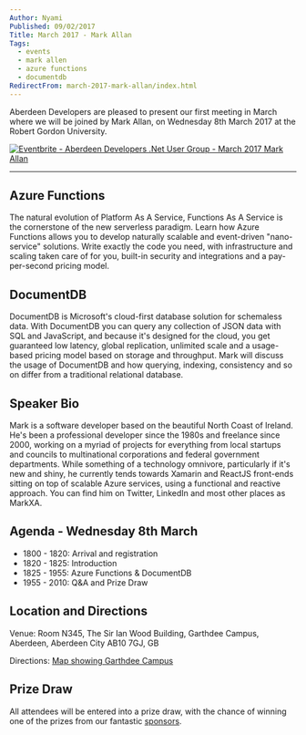 ```yaml
---
Author: Nyami
Published: 09/02/2017
Title: March 2017 - Mark Allan
Tags:
  - events
  - mark allen
  - azure functions
  - documentdb
RedirectFrom: march-2017-mark-allan/index.html
---
```


Aberdeen Developers are pleased to present our first meeting in March where we will be joined by Mark Allan, on Wednesday 8th March 2017 at the Robert Gordon University.

[![Eventbrite - Aberdeen Developers .Net User Group - March 2017 Mark Allan](https://www.eventbrite.com/custombutton?eid=11987778769)](https://www.eventbrite.com/e/march-2017-mark-allan-azure-functions-documentdb-tickets-31775756142?aff=blog)

***

## Azure Functions

The natural evolution of Platform As A Service, Functions As A Service is the cornerstone of the new serverless paradigm. Learn how Azure Functions allows you to develop naturally scalable and event-driven "nano-service" solutions. Write exactly the code you need, with infrastructure and scaling taken care of for you, built-in security and integrations and a pay-per-second pricing model.

## DocumentDB

DocumentDB is Microsoft's cloud-first database solution for schemaless data. With DocumentDB you can query any collection of JSON data with SQL and JavaScript, and because it's designed for the cloud, you get guaranteed low latency, global replication, unlimited scale and a usage-based pricing model based on storage and throughput. Mark will discuss the usage of DocumentDB and how querying, indexing, consistency and so on differ from a traditional relational database.

## Speaker Bio

Mark is a software developer based on the beautiful North Coast of Ireland. He's been a professional developer since the 1980s and freelance since 2000, working on a myriad of projects for everything from local startups and councils to multinational corporations and federal government departments. While something of a technology omnivore, particularly if it's new and shiny, he currently tends towards Xamarin and ReactJS front-ends sitting on top of scalable Azure services, using a functional and reactive approach. You can find him on Twitter, LinkedIn and most other places as MarkXA.

## Agenda - Wednesday 8th March

* 1800 - 1820: Arrival and registration
* 1820 - 1825: Introduction
* 1825 - 1955: Azure Functions & DocumentDB
* 1955 - 2010: Q&A and Prize Draw

## Location and Directions

Venue: Room N345, The Sir Ian Wood Building, Garthdee Campus, Aberdeen, Aberdeen City AB10 7GJ, GB

Directions: [Map showing Garthdee Campus](https://www.google.co.uk/maps/place/The+Sir+Ian+Wood+Building,+Garthdee+Rd,+Aberdeen+AB10+7GJ)

## Prize Draw

All attendees will be entered into a prize draw, with the chance of winning one of the prizes from our fantastic [sponsors](http://www.aberdeendevelopers.co.uk/sponsors/).
